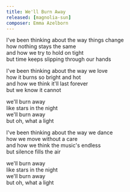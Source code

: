 ```yaml
---
title: We'll Burn Away
released: [magnolia-sun]
composer: Emma Azelborn
---
```


I've been thinking about the way things change  
how nothing stays the same  
and how we try to hold on tight  
but time keeps slipping through our hands  

I've been thinking about the way we love  
how it burns so bright and hot  
and how we think it'll last forever  
but we know it cannot  

we'll burn away  
like stars in the night  
we'll burn away  
but oh, what a light  

I've been thinking about the way we dance  
how we move without a care  
and how we think the music's endless  
but silence fills the air  

we'll burn away  
like stars in the night  
we'll burn away  
but oh, what a light 